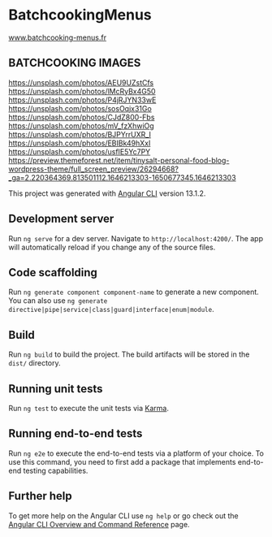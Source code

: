 # BatchcookingMenus

www.batchcooking-menus.fr  
  
  

## BATCHCOOKING IMAGES
https://unsplash.com/photos/AEU9UZstCfs  
https://unsplash.com/photos/lMcRyBx4G50  
https://unsplash.com/photos/P4jRJYN33wE
https://unsplash.com/photos/sosOqjx31Go
https://unsplash.com/photos/CJdZ800-Fbs
https://unsplash.com/photos/mV_fzXhwiOg
https://unsplash.com/photos/BJPYrrUXR_I
https://unsplash.com/photos/EBIBk49hXxI
https://unsplash.com/photos/usfIE5Yc7PY
https://preview.themeforest.net/item/tinysalt-personal-food-blog-wordpress-theme/full_screen_preview/26294668?_ga=2.220364369.813501112.1646213303-1650677345.1646213303


This project was generated with [Angular CLI](https://github.com/angular/angular-cli) version 13.1.2.

## Development server

Run `ng serve` for a dev server. Navigate to `http://localhost:4200/`. The app will automatically reload if you change any of the source files.

## Code scaffolding

Run `ng generate component component-name` to generate a new component. You can also use `ng generate directive|pipe|service|class|guard|interface|enum|module`.

## Build

Run `ng build` to build the project. The build artifacts will be stored in the `dist/` directory.

## Running unit tests

Run `ng test` to execute the unit tests via [Karma](https://karma-runner.github.io).

## Running end-to-end tests

Run `ng e2e` to execute the end-to-end tests via a platform of your choice. To use this command, you need to first add a package that implements end-to-end testing capabilities.

## Further help

To get more help on the Angular CLI use `ng help` or go check out the [Angular CLI Overview and Command Reference](https://angular.io/cli) page.
